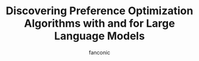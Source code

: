 ---
title: Discovering Preference Optimization Algorithms with and for Large Language Models 
author: fanconic
paperauthors: Chris Lu*, Samuel Holt*, Claudio Fanconi*, Alex J. Chan, Jakob Foerster‡, Mihaela van der Schaar‡, Robert Tjarko Lange‡
categories: [ Natural Language Processing , Preference Optimization ]
image: assets/images/discopop.gif  
venue:  Preprint, under review
link: https://arxiv.org/abs/2406.08414
pdf: https://arxiv.org/pdf/2406.08414
github: https://github.com/luchris429/Discopop
---